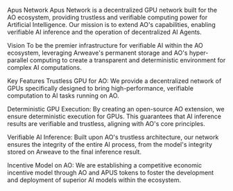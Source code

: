 
Apus Network
Apus Network is a decentralized GPU network built for the AO ecosystem, providing trustless and verifiable computing power for Artificial Intelligence. Our mission is to extend AO's capabilities, enabling verifiable AI inference and the operation of decentralized AI Agents.

Vision
To be the premier infrastructure for verifiable AI within the AO ecosystem, leveraging Arweave's permanent storage and AO's hyper-parallel computing to create a transparent and deterministic environment for complex AI computations.

Key Features
Trustless GPU for AO: We provide a decentralized network of GPUs specifically designed to bring high-performance, verifiable computation to AI tasks running on AO.

Deterministic GPU Execution: By creating an open-source AO extension, we ensure deterministic execution for GPUs. This guarantees that AI inference results are verifiable and trustless, aligning with AO's core principles.

Verifiable AI Inference: Built upon AO's trustless architecture, our network ensures the integrity of the entire AI process, from the model's integrity stored on Arweave to the final inference result.

Incentive Model on AO: We are establishing a competitive economic incentive model through AO and APUS tokens to foster the development and deployment of superior AI models within the ecosystem.
